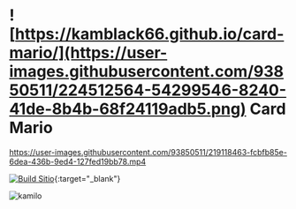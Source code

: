 # ![https://kamblack66.github.io/card-mario/](https://user-images.githubusercontent.com/93850511/224512564-54299546-8240-41de-8b4b-68f24119adb5.png) Card Mario


https://user-images.githubusercontent.com/93850511/219118463-fcbfb85e-6dea-436b-9ed4-127fed19bb78.mp4

[![Build Sitio](https://user-images.githubusercontent.com/93850511/224512782-1714585c-4f36-41e0-979d-490d55119d32.png)](https://kamblack66.github.io/card-mario/){:target="_blank"}

![kamilo](https://user-images.githubusercontent.com/93850511/225447360-625a7de8-f22a-41e8-ae5c-f6768c5ec097.svg)

